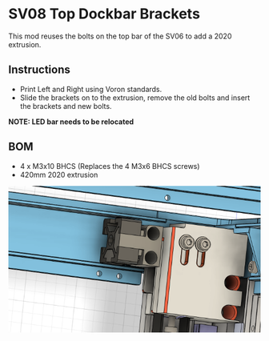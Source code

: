 # SV08 Top Dockbar Brackets
This mod reuses the bolts on the top bar of the SV06 to add a 2020 extrusion.

## Instructions
- Print Left and Right using Voron standards.
- Slide the brackets on to the extrusion, remove the old bolts and insert the brackets and new bolts.

**NOTE: LED bar needs to be relocated**

## BOM
- 4 x M3x10 BHCS (Replaces the 4 M3x6 BHCS screws)
- 420mm 2020 extrusion

![](media/bracket.png?raw=true)
